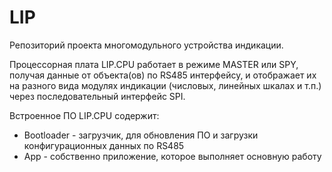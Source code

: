 # LIP
Репозиторий проекта многомодульного устройства индикации.

Процессорная плата LIP.CPU работает в режиме MASTER или SPY, получая данные от объекта(ов) по RS485 интерфейсу, и отображает их на разного вида модулях индикации (числовых, линейных шкалах и т.п.) через последовательный интерфейс SPI.

Встроенное ПО LIP.CPU содержит:
* Bootloader - загрузчик, для обновления ПО и загрузки конфигурационных данных по RS485 
* App - собственно приложение, которое выполняет основную работу
